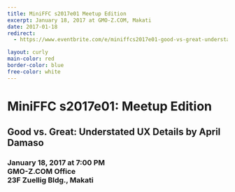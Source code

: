 ```yaml
---
title: MiniFFC s2017e01 Meetup Edition
excerpt: January 18, 2017 at GMO-Z.COM, Makati
date: 2017-01-18
redirect:
  - https://www.eventbrite.com/e/miniffcs2017e01-good-vs-great-understated-ux-details-tickets-30238833164

layout: curly
main-color: red
border-color: blue
free-color: white
---
```


# MiniFFC s2017e01: Meetup Edition

## Good vs. Great: Understated UX Details by April Damaso 

### January 18, 2017 at 7:00 PM <br> GMO-Z.COM Office <br> 23F Zuellig Bldg., Makati